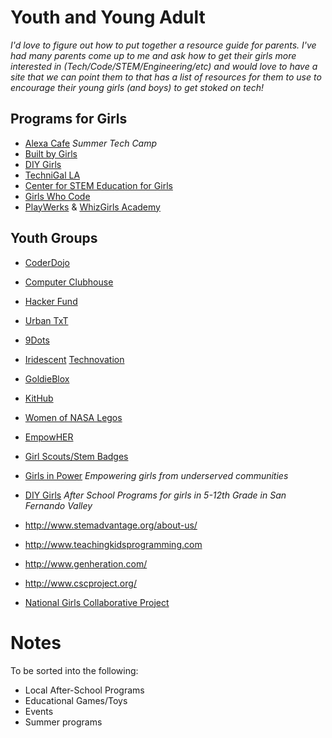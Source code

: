 # Youth and Young Adult

_I'd love to figure out how to put together a resource guide for parents. I've had many parents come up to me and ask how to get their girls more interested in (Tech/Code/STEM/Engineering/etc) and would love to have a site that we can point them to that has a list of resources for them to use to encourage their young girls (and boys) to get stoked on tech!_

## Programs for Girls  
- [Alexa Cafe](https://www.idtech.com/alexa-cafe) _Summer Tech Camp_  
- [Built by Girls](https://www.builtbygirls.com/programs)  
- [DIY Girls](http://diygirls.org)  
- [TechniGal LA](https://www.meetup.com/Technigal/)  
- [Center for STEM Education for Girls](http://www.stemefg.org/index.php)  
- [Girls Who Code](http://www.girlswhocode.com)  
- [PlayWerks](http://www.play-werks.com/) & [WhizGirls Academy](http://www.whizgirlsacademy.com/)  


## Youth Groups
- [CoderDojo](http://coderdojo.com)
- [Computer Clubhouse](http://www.computerclubhouse.org)

- [Hacker Fund](http://hacker.fund/)
- [Urban TxT](http://exploringtech.org/)
- [9Dots](http://9dots.org/)  

- [Iridescent](http://iridescentlearning.org) [Technovation](http://technovationchallenge.org/)  

- [GoldieBlox](https://www.goldieblox.com/)
- [KitHub](https://kithub.cc/)  
- [Women of NASA Legos](https://shop.lego.com/en-US/Women-of-NASA-21312)  
- [EmpowHER](http://empowher.org)

- [Girl Scouts/Stem Badges](http://www.girlscouts.org/en/about-girl-scouts/girl-scouts-and-stem.html)  
- [Girls in Power](http://girlsinpower.org/)  _Empowering girls from underserved communities_
- [DIY Girls](http://www.diygirls.org)  _After School Programs for girls in 5-12th Grade in San Fernando Valley_

- http://www.stemadvantage.org/about-us/
- http://www.teachingkidsprogramming.com
- http://www.genheration.com/  
- http://www.cscproject.org/
- [National Girls Collaborative Project](https://ngcproject.org/)

# Notes
To be sorted into the following:
- Local After-School Programs
- Educational Games/Toys
- Events
- Summer programs
